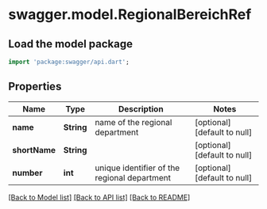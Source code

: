 # swagger.model.RegionalBereichRef

## Load the model package
```dart
import 'package:swagger/api.dart';
```

## Properties
Name | Type | Description | Notes
------------ | ------------- | ------------- | -------------
**name** | **String** | name of the regional department | [optional] [default to null]
**shortName** | **String** |  | [optional] [default to null]
**number** | **int** | unique identifier of the regional department | [optional] [default to null]

[[Back to Model list]](../README.md#documentation-for-models) [[Back to API list]](../README.md#documentation-for-api-endpoints) [[Back to README]](../README.md)


